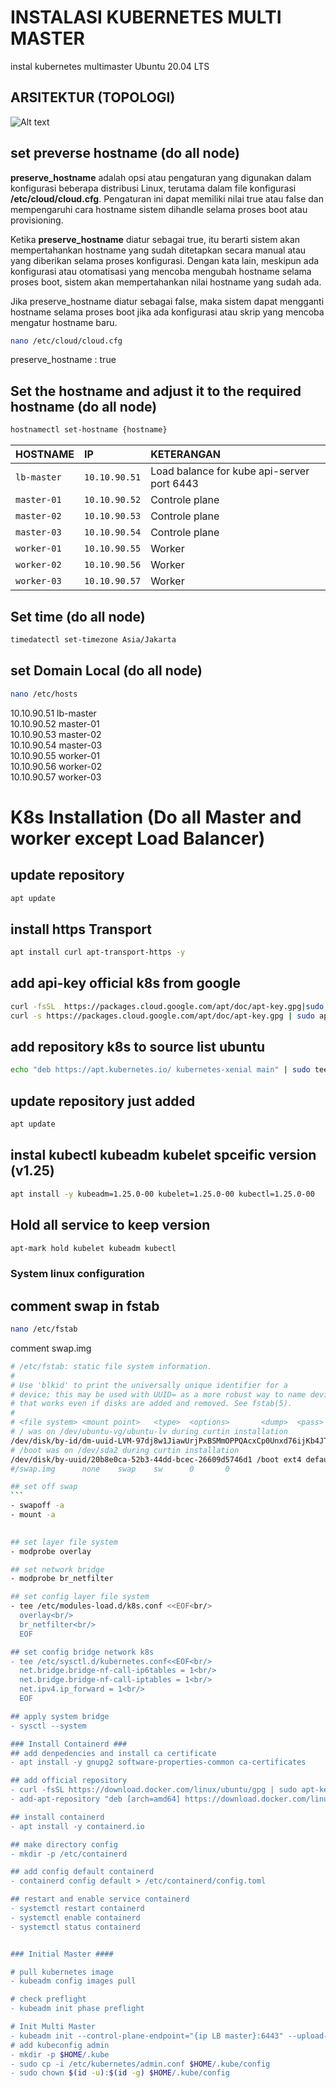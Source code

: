# INSTALASI KUBERNETES MULTI MASTER
instal kubernetes multimaster Ubuntu 20.04 LTS

## ARSITEKTUR (TOPOLOGI)

![Alt text](image.png)

## set preverse hostname (do all node)
**preserve_hostname** adalah opsi atau pengaturan yang digunakan dalam konfigurasi beberapa distribusi Linux, terutama dalam file konfigurasi **/etc/cloud/cloud.cfg**. Pengaturan ini dapat memiliki nilai true atau false dan mempengaruhi cara hostname sistem dihandle selama proses boot atau provisioning.

Ketika **preserve_hostname** diatur sebagai true, itu berarti sistem akan mempertahankan hostname yang sudah ditetapkan secara manual atau yang diberikan selama proses konfigurasi. Dengan kata lain, meskipun ada konfigurasi atau otomatisasi yang mencoba mengubah hostname selama proses boot, sistem akan mempertahankan nilai hostname yang sudah ada.

Jika preserve_hostname diatur sebagai false, maka sistem dapat mengganti hostname selama proses boot jika ada konfigurasi atau skrip yang mencoba mengatur hostname baru.
```bash
nano /etc/cloud/cloud.cfg
```
preserve_hostname : true

## Set the hostname and adjust it to the required hostname (do all node)
```bash
hostnamectl set-hostname {hostname}
```
| HOSTNAME    | IP            | KETERANGAN                               |
| :--------   | :-------      | :----------------------------------------- |
| `lb-master` | `10.10.90.51` | Load balance for kube api-server port 6443 |
| `master-01` | `10.10.90.52` | Controle plane                             |
| `master-02` | `10.10.90.53` | Controle plane                             |
| `master-03` | `10.10.90.54` | Controle plane                             |
| `worker-01` | `10.10.90.55` | Worker                                     |
| `worker-02` | `10.10.90.56` | Worker                                     |
| `worker-03` | `10.10.90.57` | Worker                                     |

## Set time (do all node)
```bash
timedatectl set-timezone Asia/Jakarta
```
## set Domain Local (do all node)
```bash
nano /etc/hosts
```
  10.10.90.51 lb-master<br/>
  10.10.90.52 master-01<br/>
  10.10.90.53 master-02<br/>
  10.10.90.54 master-03<br/>
  10.10.90.55 worker-01<br/>
  10.10.90.56 worker-02<br/>
  10.10.90.57 worker-03<br/>

# K8s Installation (Do all Master and worker except Load Balancer)

## update repository
```bash
apt update
```
## install https Transport
```bash
apt install curl apt-transport-https -y
```
## add api-key official k8s from google
```bash
curl -fsSL  https://packages.cloud.google.com/apt/doc/apt-key.gpg|sudo gpg --dearmor -o /etc/apt/trusted.gpg.d/k8s.gpg
curl -s https://packages.cloud.google.com/apt/doc/apt-key.gpg | sudo apt-key add -
```
## add repository k8s to source list ubuntu
```bash
echo "deb https://apt.kubernetes.io/ kubernetes-xenial main" | sudo tee /etc/apt/sources.list.d/kubernetes.list
```
## update repository just added
```bash
apt update
```
## instal kubectl kubeadm kubelet spceific version (v1.25)
```bash
apt install -y kubeadm=1.25.0-00 kubelet=1.25.0-00 kubectl=1.25.0-00 
```
## Hold all service to keep version 
```bash
apt-mark hold kubelet kubeadm kubectl
```
### System linux configuration ###
## comment swap in fstab
```bash
nano /etc/fstab
``` 
comment swap.img
 
````bash
# /etc/fstab: static file system information.
#
# Use 'blkid' to print the universally unique identifier for a
# device; this may be used with UUID= as a more robust way to name devices
# that works even if disks are added and removed. See fstab(5).
#
# <file system> <mount point>   <type>  <options>       <dump>  <pass>
# / was on /dev/ubuntu-vg/ubuntu-lv during curtin installation
/dev/disk/by-id/dm-uuid-LVM-97dj8w1JiawUrjPxBSMmOPPQAcxCp0Unxd76ijKb4JTNISA31NTokVogkj9nr9uZ / ext4 defaults 0 1
# /boot was on /dev/sda2 during curtin installation
/dev/disk/by-uuid/20b8e0ca-52b3-44dd-bcec-26609d5746d1 /boot ext4 defaults 0 1
#/swap.img      none    swap    sw      0       0

## set off swap
```
- swapoff -a 
- mount -a

  
## set layer file system
- modprobe overlay

## set network bridge
- modprobe br_netfilter

## set config layer file system
- tee /etc/modules-load.d/k8s.conf <<EOF<br/>
  overlay<br/>
  br_netfilter<br/>
  EOF

## set config bridge network k8s
- tee /etc/sysctl.d/kubernetes.conf<<EOF<br/>
  net.bridge.bridge-nf-call-ip6tables = 1<br/>
  net.bridge.bridge-nf-call-iptables = 1<br/>
  net.ipv4.ip_forward = 1<br/>
  EOF

## apply system bridge
- sysctl --system

### Install Containerd ###
## add denpedencies and install ca certificate
- apt install -y gnupg2 software-properties-common ca-certificates

## add official repository
- curl -fsSL https://download.docker.com/linux/ubuntu/gpg | sudo apt-key add -
- add-apt-repository "deb [arch=amd64] https://download.docker.com/linux/ubuntu $(lsb_release -cs) stable"

## install containerd
- apt install -y containerd.io

## make directory config
- mkdir -p /etc/containerd

## add config default containerd
- containerd config default > /etc/containerd/config.toml

## restart and enable service containerd
- systemctl restart containerd
- systemctl enable containerd
- systemctl status containerd


### Initial Master ####

# pull kubernetes image
- kubeadm config images pull

# check preflight
- kubeadm init phase preflight

# Init Multi Master 
- kubeadm init --control-plane-endpoint="{ip LB master}:6443" --upload-certs --pod-network-cidr=192.168.0.0/16 --service-cidr=172.16.0.0/16
# add kubeconfig admin 
- mkdir -p $HOME/.kube
- sudo cp -i /etc/kubernetes/admin.conf $HOME/.kube/config
- sudo chown $(id -u):$(id -g) $HOME/.kube/config














